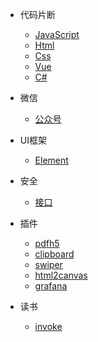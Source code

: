 

* 代码片断

  * [JavaScript](snippet_js.md)
  * [Html](snippet_html.md)
  * [Css](snippet_css.md)
  * [Vue](snippet_vue.md)
  * [C#](snippet_csharp.md)

* 微信
  
  * [公众号](wx_offiaccount.md)

* UI框架
  
  * [Element](ui_element.md)

* 安全 

  * [接口](security_api.md)

* 插件
  
  * [pdfh5](plugin.md?id=pdfh5)
  * [clipboard](plugin.md?id=clipboard)
  * [swiper](plugin.md?id=swiper)
  * [html2canvas](plugin.md?id=html2canvas)
  * [grafana](plugin.md?id=grafana)

* 读书
  * [invoke](read.md)